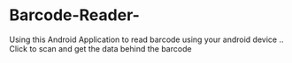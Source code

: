 # Barcode-Reader-
Using this Android Application to read barcode using your android device ..
Click to scan and get the data behind the barcode 
